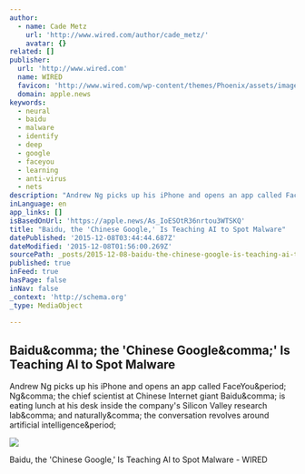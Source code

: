 ```yaml
---
author:
  - name: Cade Metz
    url: 'http://www.wired.com/author/cade_metz/'
    avatar: {}
related: []
publisher:
  url: 'http://www.wired.com'
  name: WIRED
  favicon: 'http://www.wired.com/wp-content/themes/Phoenix/assets/images/favicon.ico'
  domain: apple.news
keywords:
  - neural
  - baidu
  - malware
  - identify
  - deep
  - google
  - faceyou
  - learning
  - anti-virus
  - nets
description: "Andrew Ng picks up his iPhone and opens an app called FaceYou. Ng, the chief scientist at Chinese Internet giant Baidu, is eating lunch at his desk inside the company's Silicon Valley research lab, and naturally, the conversation revolves around artificial intelligence."
inLanguage: en
app_links: []
isBasedOnUrl: 'https://apple.news/As_IoESOtR36nrtou3WTSKQ'
title: "Baidu, the 'Chinese Google,' Is Teaching AI to Spot Malware"
datePublished: '2015-12-08T03:44:44.687Z'
dateModified: '2015-12-08T01:56:00.269Z'
sourcePath: _posts/2015-12-08-baidu-the-chinese-google-is-teaching-ai-to-spot-malware.md
published: true
inFeed: true
hasPage: false
inNav: false
_context: 'http://schema.org'
_type: MediaObject

---
```

<article style=""><h1>Baidu&amp;comma; the 'Chinese Google&amp;comma;' Is Teaching AI to Spot Malware</h1><p>Andrew Ng picks up his iPhone and opens an app called FaceYou&amp;period; Ng&amp;comma; the chief scientist at Chinese Internet giant Baidu&amp;comma; is eating lunch at his desk inside the company's Silicon Valley research lab&amp;comma; and naturally&amp;comma; the conversation revolves around artificial intelligence&amp;period;</p><img src="http://www.wired.com/wp-content/uploads/2015/11/20130503-ANDREW-NG-119editcrop-1200x630-e1446680850292.jpg" /></article>

Baidu, the 'Chinese Google,' Is Teaching AI to Spot Malware - WIRED